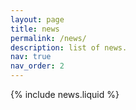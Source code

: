 ```yaml
---
layout: page
title: news
permalink: /news/
description: list of news.
nav: true
nav_order: 2
---
```


{% include news.liquid %}

